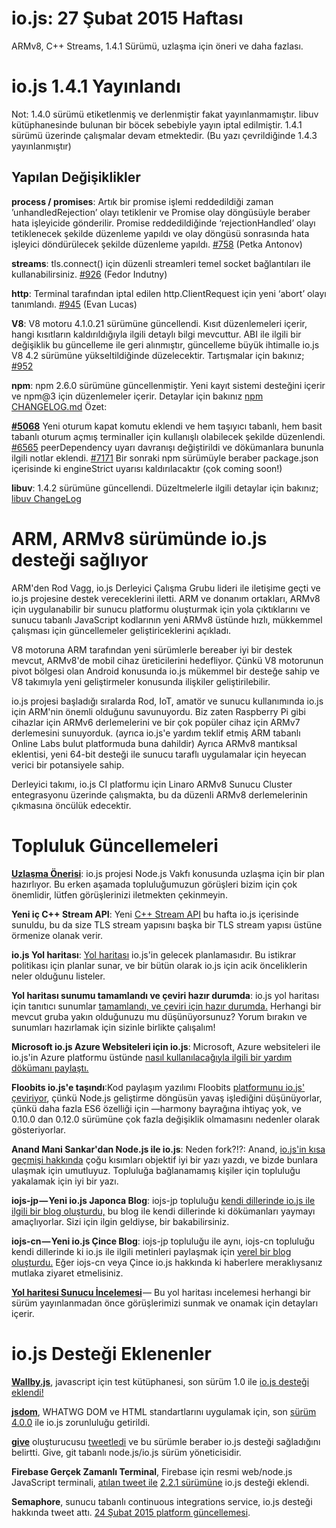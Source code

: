 # io.js: 27 Şubat 2015 Haftası


ARMv8, C++ Streams, 1.4.1 Sürümü, uzlaşma için öneri ve daha fazlası.

# io.js 1.4.1 Yayınlandı

Not: 1.4.0 sürümü etiketlenmiş ve derlenmiştir fakat yayınlanmamıştır. libuv kütüphanesinde bulunan bir böcek sebebiyle yayın iptal edilmiştir.
1.4.1 sürümü üzerinde çalışmalar devam etmektedir. (Bu yazı çevrildiğinde 1.4.3 yayınlanmıştır)

## Yapılan Değişiklikler

**process / promises**: Artık bir promise işlemi reddedildiği zaman ’unhandledRejection’ olayı tetiklenir ve Promise olay döngüsüyle beraber hata işleyicide gönderilir. Promise reddedildiğinde ‘rejectionHandled’ olayı tetiklenecek şekilde düzenleme yapıldı ve olay döngüsü sonrasında hata işleyici döndürülecek şekilde düzenleme yapıldı. [#758](https://github.com/iojs/io.js/pull/758) (Petka Antonov)

**streams**: tls.connect() için düzenli streamleri temel socket bağlantıları ile kullanabilirsiniz. [#926](https://github.com/iojs/io.js/pull/926) (Fedor Indutny)

**http**: Terminal tarafından iptal edilen http.ClientRequest için yeni ‘abort’ olayı tanımlandı. [#945](https://github.com/iojs/io.js/pull/945) (Evan Lucas)

**V8**: V8 motoru 4.1.0.21 sürümüne güncellendi. Kısıt düzenlemeleri içerir, hangi kısıtların kaldırıldığıyla ilgili detaylı bilgi mevcuttur. ABI ile ilgili bir değişiklik bu güncelleme ile geri alınmıştır, güncelleme büyük ihtimalle io.js V8 4.2 sürümüne yükseltildiğinde düzelecektir. Tartışmalar için bakınız; [#952](https://github.com/iojs/io.js/pull/952)

**npm**: npm 2.6.0 sürümüne güncellenmiştir. Yeni kayıt sistemi desteğini içerir ve npm@3 için düzenlemeler içerir. Detaylar için bakınız [npm CHANGELOG.md](https://github.com/npm/npm/blob/master/CHANGELOG.md#v260-2015-02-12) Özet:

 [**#5068**](https://github.com/npm/npm/issues/5068) Yeni oturum kapat komutu eklendi ve hem taşıyıcı tabanlı, hem basit tabanlı oturum açmış terminaller için kullanışlı olabilecek şekilde düzenlendi.  [#6565](https://github.com/npm/npm/issues/6565) peerDependency uyarı davranışı değiştirildi ve dökümanlara bununla ilgili notlar eklendi. [#7171](https://github.com/npm/npm/issues/7171) Bir sonraki npm sürümüyle beraber package.json içerisinde ki engineStrict uyarısı kaldırılacaktır (çok coming soon!)

**libuv**: 1.4.2 sürümüne güncellendi. Düzeltmelerle ilgili detaylar için bakınız; [libuv ChangeLog](https://github.com/libuv/libuv/blob/v1.x/ChangeLog)

# ARM, ARMv8 sürümünde io.js desteği sağlıyor

ARM'den Rod Vagg, io.js Derleyici Çalışma Grubu lideri ile iletişime geçti ve io.js projesine destek vereceklerini iletti. ARM ve donanım ortakları, ARMv8 için uygulanabilir bir sunucu platformu oluşturmak için yola çıktıklarını ve sunucu tabanlı JavaScript kodlarının yeni ARMv8 üstünde hızlı, mükkemmel çalışması için güncellemeler geliştiriceklerini açıkladı.  

V8 motoruna ARM tarafından yeni sürümlerle bereaber iyi bir destek mevcut, ARMv8'de mobil cihaz üreticilerini hedefliyor. Çünkü V8 motorunun pivot bölgesi olan Android konusunda io.js mükemmel bir desteğe sahip ve V8 takımıyla yeni geliştirmeler konusunda ilişkiler geliştirilebilir.

io.js projesi başladığı sıralarda Rod, IoT, amatör ve sunucu kullanımında io.js için ARM'nin önemli olduğunu savunuyordu. Biz zaten Raspberry Pi gibi cihazlar için ARMv6 derlemelerini ve bir çok popüler cihaz için ARMv7 derlemesini sunuyorduk. (ayrıca io.js'e yardım teklif etmiş ARM tabanlı Online Labs bulut platformuda buna dahildir) Ayrıca ARMv8 mantıksal eklentisi, yeni 64-bit desteği ile sunucu taraflı uygulamalar için heyecan verici bir potansiyele sahip.   

Derleyici takımı, io.js CI platformu için Linaro ARMv8 Sunucu Cluster entegrasyonu üzerinde çalışmakta, bu da düzenli ARMv8 derlemelerinin çıkmasına öncülük edecektir. 

# Topluluk Güncellemeleri

[**Uzlaşma Önerisi**](https://github.com/iojs/io.js/issues/978): io.js projesi Node.js Vakfı konusunda uzlaşma için bir plan hazırlıyor. Bu erken aşamada topluluğumuzun görüşleri bizim için çok önemlidir, lütfen görüşlerinizi iletmekten çekinmeyin.

**Yeni iç C++ Stream API**: Yeni [C++ Stream API](https://github.com/iojs/io.js/commit/b9686233fc0be679d7ba1262b611711629ee334e) bu hafta io.js içerisinde sunuldu, bu da size TLS stream yapısını başka bir TLS stream yapısı üstüne örmenize olanak verir.

**io.js Yol haritası**: [Yol haritası](https://github.com/iojs/io.js/blob/v1.x/ROADMAP.md) io.js'in gelecek planlamasıdır. Bu istikrar politikası için planlar sunar, ve bir bütün olarak io.js için acik önceliklerin neler olduğunu listeler.

**Yol haritası sunumu tamamlandı ve çeviri hazır durumda**: io.js yol haritası için tanıtıcı sunumlar [tamamlandı, ve çeviri için hazır durumda.](https://github.com/iojs/roadmap/issues/18) Herhangi bir mevcut gruba yakın olduğunuzu mu düşünüyorsunuz? Yorum bırakın ve sunumları hazırlamak için sizinle birlikte çalışalım!

**Microsoft io.js Azure Websiteleri için io.js**: Microsoft, Azure websiteleri ile io.js'in Azure platformu üstünde [nasıl kullanılacağıyla ilgili bir yardım dökümanı paylaştı.](http://azure.microsoft.com/en-us/documentation/articles/web-sites-nodejs-iojs/)

**Floobits io.js'e taşındı**:Kod paylaşım yazılımı Floobits [platformunu io.js' çeviriyor](https://news.floobits.com/2015/02/23/on-moving-to-io.js/), çünkü Node.js geliştirme döngüsün yavaş işlediğini düşünüyorlar, çünkü daha fazla ES6 özelliği için —harmony bayrağına ihtiyaç yok, ve 0.10.0 dan 0.12.0 sürümüne çok fazla değişiklik olmamasını nedenler olarak gösteriyorlar.

**Anand Mani Sankar'dan Node.js ile io.js**: Neden fork?!?: Anand, [io.js'in kısa geçmişi hakkında](http://anandmanisankar.com/posts/nodejs-iojs-why-the-fork/#.VO82hE60PVw.twitter) çoğu kısımları objektif iyi bir yazı yazdı, ve bizde bunlara ulaşmak için umutluyuz. Topluluğa bağlanamamış kişiler için topluluğu yakalamak için iyi bir yazı.

**iojs-jp — Yeni io.js Japonca Blog**: iojs-jp topluluğu [kendi dillerinde io.js ile ilgili bir blog oluşturdu,](http://blog.iojs.jp/) bu blog ile kendi dillerinde ki dökümanları yaymayı amaçlıyorlar. Sizi için ilgin geldiyse, bir bakabilirsiniz.

**iojs-cn — Yeni io.js Çince Blog**: iojs-jp topluluğu ile aynı, iojs-cn topluluğu kendi dillerinde ki io.js ile ilgili metinleri paylaşmak için [yerel bir blog oluşturdu.](http://cn.iojs.org/) Eğer iojs-cn veya Çince io.js hakkında ki haberlere meraklıysanız mutlaka ziyaret etmelisiniz.

[**Yol haritesi Sunucu İncelemesi**](https://www.youtube.com/watch?v=etI_UD4wXlo) — Bu yol haritası incelemesi herhangi bir sürüm yayınlanmadan önce görüşlerimizi sunmak ve onamak için detayları içerir.


# io.js Desteği Eklenenler

[**Wallby.js**](http://wallabyjs.com/), javascript için test kütüphanesi, son sürüm 1.0 ile [io.js desteği eklendi!](http://dm.gl/2015/02/23/wallaby-version-one/)

[**jsdom**](https://github.com/tmpvar/jsdom), WHATWG DOM ve HTML standartlarını uygulamak için, son [sürüm 4.0.0](https://github.com/tmpvar/jsdom/blob/master/Changelog.md#400) ile io.js zorunluluğu getirildi.

[**give**](https://github.com/mmalecki/give) oluşturucusu [tweetledi](https://twitter.com/maciejmalecki/status/569629100215816192) ve bu sürümle beraber io.js desteği sağladığını belirtti. Give, git tabanlı node.js/io.js sürüm yöneticisidir.

**Firebase Gerçek Zamanlı Terminal**, Firebase için resmi web/node.js JavaScript terminali, [atılan tweet ile](https://twitter.com/FirebaseRelease/status/570000737343647744) [2.2.1 sürümüne](https://www.firebase.com/docs/web/changelog.html#section-realtime-client) io.js desteği eklendi.

**Semaphore**, sunucu tabanlı continuous integrations service, io.js desteği hakkında tweet attı. [24 Şubat 2015 platform güncellemesi](https://semaphoreapp.com/blog/2015/02/17/platform-update-on-february-24th.html?utm_source=twitter&utm_medium=social&utm_content=platform_update_launch&utm_campaign=platformupdate).
